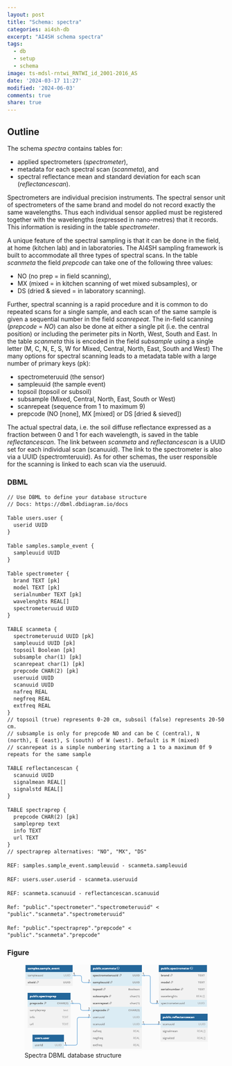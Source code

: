 ```yaml
---
layout: post
title: "Schema: spectra"
categories: ai4sh-db
excerpt: "AI4SH schema spectra"
tags:
  - db
  - setup
  - schema
image: ts-mdsl-rntwi_RNTWI_id_2001-2016_AS
date: '2024-03-17 11:27'
modified: '2024-06-03'
comments: true
share: true
---
```


## Outline

The schema _spectra_ contains tables for:  

- applied spectrometers (_spectrometer_),
- metadata for each spectral scan (_scanmeta_), and
- spectral reflectance mean and standard deviation for each scan (_reflectancescan_).

Spectrometers are individual precision instruments. The spectral sensor unit of spectrometers of the same brand and model do not record exactly the same wavelengths. Thus each individual sensor applied must be registered together with the wavelengths (expressed in nano-metres) that it records. This information is residing in the table _spectrometer_.

A unique feature of the spectral sampling is that it can be done in the field, at home (kitchen lab) and in laboratories. The AI4SH sampling framework is built to accommodate all three types of spectral scans. In the table _scanmeta_ the field _prepcode_ can take one of the following three values:

- NO (no prep = in field scanning),
- MX (mixed = in kitchen scanning of wet mixed subsamples), or
- DS (dried & sieved = in laboratory scanning).

Further, spectral scanning is a rapid procedure and it is common to do repeated scans for a single sample, and each scan of the same sample is given a sequential number in the field _scanrepeat_. The in-field scanning (_prepcode_ = _NO_) can also be done at either a single pit (i.e. the central position) or including the perimeter pits in North, West, South and East. In the table _scanmeta_ this is encoded in the field _subsample_ using a single letter (M, C, N, E, S, W for Mixed, Central, North, East, South and West) The many options for spectral scanning leads to a metadata table with a large number of primary keys (pk):

- spectrometeruuid (the sensor)
- sampleuuid (the sample event)
- topsoil (topsoil or subsoil)
- subsample (Mixed, Central, North, East, South or West)
- scanrepeat (sequence from 1 to maximum 9)
- prepcode (NO [none], MX [mixed] or DS [dried & sieved])

The actual spectral data, i.e. the soil diffuse reflectance expressed as a fraction between 0 and 1 for each wavelength, is saved in the table _reflectancescan_. The link between _scanmeta_ and _reflectancescan_ is a UUID set for each individual scan (scanuuid). The link to the spectrometer is also via a UUID (spectromteruuid). As for other schemas, the user responsible for the scanning is linked to each scan via the useruuid.

### DBML

```
// Use DBML to define your database structure
// Docs: https://dbml.dbdiagram.io/docs

Table users.user {
  userid UUID
}

Table samples.sample_event {
  sampleuuid UUID
}

Table spectrometer {
  brand TEXT [pk]
  model TEXT [pk]
  serialnumber TEXT [pk]
  wavelenghts REAL[]
  spectrometeruuid UUID
}

TABLE scanmeta {
  spectrometeruuid UUID [pk]
  sampleuuid UUID [pk]
  topsoil Boolean [pk]
  subsample char(1) [pk]
  scanrepeat char(1) [pk]
  prepcode CHAR(2) [pk]
  useruuid UUID
  scanuuid UUID
  nafreq REAL
  negfreq REAL
  extfreq REAL
}
// topsoil (true) represents 0-20 cm, subsoil (false) represents 20-50 cm.
// subsample is only for prepcode NO and can be C (central), N (north), E (east), S (south) of W (west). Default is M (mixed)
// scanrepeat is a simple numbering starting a 1 to a maximum 0f 9 repeats for the same sample

TABLE reflectancescan {
  scanuuid UUID
  signalmean REAL[]
  signalstd REAL[]  
}

TABLE spectraprep {
  prepcode CHAR(2) [pk]
  sampleprep text
  info TEXT
  url TEXT
}
// spectraprep alternatives: "NO", "MX", "DS"

REF: samples.sample_event.sampleuuid - scanmeta.sampleuuid

REF: users.user.userid - scanmeta.useruuid

REF: scanmeta.scanuuid - reflectancescan.scanuuid

Ref: "public"."spectrometer"."spectrometeruuid" < "public"."scanmeta"."spectrometeruuid"

Ref: "public"."spectraprep"."prepcode" < "public"."scanmeta"."prepcode"
```

### Figure

<figure>
<a href="../../images/DBML_schema-spectra.png">
<img src="../../images/DBML_schema-spectra.png"></a>
<figcaption>Spectra DBML database structure</figcaption>
</figure>
